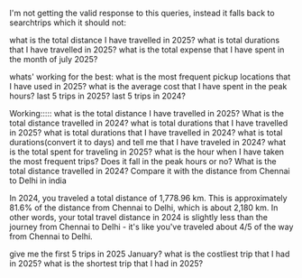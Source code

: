 I'm not getting the valid response to this queries, instead it falls back to searchtrips which it should not:

what is the total distance I have travelled in 2025?
what is total durations that I have travelled in 2025?
what is the total expense that I have spent in the month of july 2025?

whats' working for the best:
what is the most frequent pickup locations that I have used in 2025?
what is the average cost that I have spent in the peak hours?
last 5 trips in 2025?
last 5 trips in 2024?


Working:::::
what is the total distance I have travelled in 2025?
What is the total distance travelled in 2024?
what is total durations that I have travelled in 2025?
what is total durations that I have travelled in 2024?
what is total durations(convert it to days) and tell me that I have traveled in 2024?
what is the total spent for traveling in 2025?
what is the hour when I have taken the most frequent trips? Does it fall in the peak hours or no?
What is the total distance travelled in 2024? Compare it with the distance from Chennai to Delhi in india

In 2024, you traveled a total distance of 1,778.96 km. This is approximately 81.6% of the distance from Chennai to Delhi, which is about 2,180 km. In other words, your total travel distance in 2024 is slightly less than the journey from Chennai to Delhi - it's like you've traveled about 4/5 of the way from Chennai to Delhi.

give me the first 5 trips in 2025 January?
what is the costliest trip that I had in 2025?
what is the shortest trip that I had in 2025?
